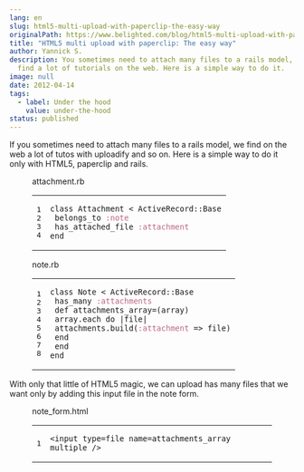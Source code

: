 ```yaml
---
lang: en
slug: html5-multi-upload-with-paperclip-the-easy-way
originalPath: https://www.belighted.com/blog/html5-multi-upload-with-paperclip-the-easy-way
title: "HTML5 multi upload with paperclip: The easy way"
author: Yannick S.
description: You sometimes need to attach many files to a rails model, you can
  find a lot of tutorials on the web. Here is a simple way to do it.
image: null
date: 2012-04-14
tags:
  - label: Under the hood
    value: under-the-hood
status: published
---
```

If you sometimes need to attach many files to a rails model, we find on the web a lot of tutos with uploadify and so on. Here is a simple way to do it only with HTML5, paperclip and rails.

<figure class="code"><figcaption><span>attachment.rb</span></figcaption><div class="highlight"><table><tbody><tr><td class="gutter"><pre class="line-numbers"><span class="line-number">1</span>
<span class="line-number">2</span>
<span class="line-number">3</span>
<span class="line-number">4</span>
</pre></td><td class="code"><pre><code class="ruby"><span class="line"><span class="k"><span class="class"><span class="keyword">class</span></span></span><span class="class"> <span class="nc"><span class="title">Attachment</span></span> <span class="o"><span class="inheritance">&lt;</span></span><span class="inheritance"> <span class="no"><span class="parent">ActiveRecord</span></span><span class="parent"><span class="o">::</span><span class="no">Base</span></span><span class="no"></span></span><span class="no"></span></span><span class="no"></span>
</span><span class="line"> <span class="n">belongs_to</span> <span class="ss"><span class="symbol">:note</span></span>
</span><span class="line"> <span class="n">has_attached_file</span> <span class="ss"><span class="symbol">:attachment</span></span>
</span><span class="line"><span class="k"><span class="keyword">end</span></span>
</span></code></pre></td></tr></tbody></table></div></figure>

<figure class="code"><figcaption><span>note.rb</span></figcaption><div class="highlight"><table><tbody><tr><td class="gutter"><pre class="line-numbers"><span class="line-number">1</span>
<span class="line-number">2</span>
<span class="line-number">3</span>
<span class="line-number">4</span>
<span class="line-number">5</span>
<span class="line-number">6</span>
<span class="line-number">7</span>
<span class="line-number">8</span>
</pre></td><td class="code"><pre><code class="ruby"><span class="line"><span class="k"><span class="class"><span class="keyword">class</span></span></span><span class="class"> <span class="nc"><span class="title">Note</span></span> <span class="o"><span class="inheritance">&lt;</span></span><span class="inheritance"> <span class="no"><span class="parent">ActiveRecord</span></span><span class="parent"><span class="o">::</span><span class="no">Base</span></span><span class="no"></span></span><span class="no"></span></span><span class="no"></span>
</span><span class="line"> <span class="n">has_many</span> <span class="ss"><span class="symbol">:attachments</span></span>
</span><span class="line"> <span class="k"><span class="function"><span class="keyword">def</span></span></span><span class="function"> <span class="nf"><span class="title">attachments_array</span></span><span class="title"><span class="o">=</span></span><span class="o"></span><span class="p"><span class="params">(</span></span><span class="params"><span class="n">array</span><span class="p">)</span></span><span class="p"></span></span><span class="p"></span>
</span><span class="line"> <span class="n">array</span><span class="o">.</span><span class="n">each</span> <span class="k"><span class="keyword">do</span></span> <span class="o">|</span><span class="n">file</span><span class="o">|</span>
</span><span class="line"> <span class="n">attachments</span><span class="o">.</span><span class="n">build</span><span class="p">(</span><span class="ss"><span class="symbol">:attachment</span></span> <span class="o">=&gt;</span> <span class="n">file</span><span class="p">)</span>
</span><span class="line"> <span class="k"><span class="keyword">end</span></span>
</span><span class="line"> <span class="k"><span class="keyword">end</span></span>
</span><span class="line"><span class="k"><span class="keyword">end</span></span>
</span></code></pre></td></tr></tbody></table></div></figure>

With only that little of HTML5 magic, we can upload has many files that we want only by adding this input file in the note form.

<figure class="code"><figcaption><span>note_form.html</span></figcaption><div class="highlight"><table><tbody><tr><td class="gutter"><pre class="line-numbers"><span class="line-number">1</span>
</pre></td><td class="code"><pre><code class="html undefined"><span class="line"><span class="nt">&lt;input</span> <span class="na">type=</span><span class="s">file</span> <span class="na">name=</span><span class="s">attachments_array</span> <span class="na">multiple</span> <span class="nt">/&gt;</span></span></code></pre></td></tr></tbody></table><p><span class="hs-cta-wrapper" id="hs-cta-wrapper-fb3606cc-cc1b-47d0-ae85-2c9f69837fe2"><span class="hs-cta-node hs-cta-fb3606cc-cc1b-47d0-ae85-2c9f69837fe2" id="hs-cta-fb3606cc-cc1b-47d0-ae85-2c9f69837fe2"><a href="/content/images/legacy/XJLxUBV_xCUWXMj4IM4v3.png" alt="New Call-to-action" align="middle"></a></span></span></p></div></figure>